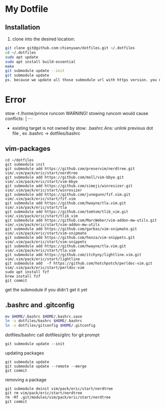 
# My Dotfile

## Installation

1. clone into the desired location:

```bash
git clone git@github.com:chienyuan/dotfiles.git ~/.dotfiles
cd ~/.dotfiles
sudo apt update
sudo apt install build-essential
make
git submodule update --init
git submodule update
ps. because we update all those submodule url with https version. you need to do "git submodule sync" to update it in .git/config 
```

Error
=====
stow -t /home/prince runcom
WARNING! stowing runcom would cause conflicts:                                                                                          │····
  * existing target is not owned by stow: .bashrc
Ans: unlink previous dot file , ex .bashrc -> dotfiles/bashrc

## vim-packages

```
cd ~/dotfiles
git submodule init
git submodule add https://github.com/preservim/nerdtree.git vim/.vim/pack/eric/start/nerdtree
git submodule add https://github.com/moll/vim-bbye.git      vim/.vim/pack/eric/start/vim-bbye
git submodule add https://github.com/simeji/winresizer.git  vim/.vim/pack/eric/start/winresizer
git submodule add https://github.com/junegunn/fzf.vim.git   vim/.vim/pack/eric/start/fzf.vim
git submodule add https://github.com/hwayne/tla.vim.git     vim/.vim/pack/eric/start/tla
git submodule add https://github.com/tomtom/tlib_vim.git vim/.vim/pack/eric/start/tlib_vim
git submodule add https://github.com/MarcWeber/vim-addon-mw-utils.git vim/.vim/pack/eric/start/vim-addon-mw-utils
git submodule add https://github.com/garbas/vim-snipmate.git vim/.vim/pack/eric/start/vim-snipmate
git submodule add https://github.com/honza/vim-snippets.git vim/.vim/pack/eric/start/vim-snippets
git submodule add https://github.com/hwayne/tla.vim.git vim/.vim/pack/eric/start/tla.vim
git submodule add https://github.com/itchyny/lightline.vim.git vim/.vim/pack/eric/start/lightline
git submodule add  -f https://github.com/hotchpotch/perldoc-vim.git vim/.vim/pack/eric/start/perldoc-vim
sudo apt install fzf
brew install fzf
git commit
```

get the submodule if you didn't get it yet

## .bashrc and .gitconfig

```bash
mv $HOME/.bashrc $HOME/.bashrc.save
ln -s dotfiles/bashrc $HOME/.bashrc
ln -s dotfiles/gitconfig $HOME/.gitconfig
```
dotfiles/bashrc call dotfiles/gitrc for git prompt

```
git submodule update --init
```

updating packages

```
git submodule update 
git submodule update --remote --merge
git commit
```

removing a package

```
git submodule deinit vim/pack/eric/start/nerdtree
git rm vim/pack/eric/start/nerdtree
rm -Rf .git/modules/vim/pack/eric/start/nerdtree
git commit
```



